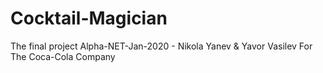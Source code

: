 # Cocktail-Magician
The final project Alpha-NET-Jan-2020 - Nikola Yanev &amp; Yavor Vasilev For The Coca-Cola Company

